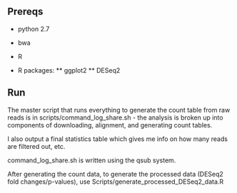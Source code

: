 ## Prereqs
* python 2.7
* bwa
* R

* R packages:
** ggplot2
** DESeq2

## Run
The master script that runs everything to generate the count table from raw reads is in scripts/command_log_share.sh - the analysis is broken up into components of downloading, alignment, and generating count tables.  

I also output a final statistics table which gives me info on how many reads are filtered out, etc.

command_log_share.sh is written using the qsub system.

After generating the count data, to generate the processed data (DESeq2 fold changes/p-values), use Scripts/generate_processed_DESeq2_data.R

